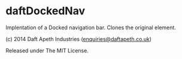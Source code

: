 # daftDockedNav

Implentation of a Docked navigation bar. Clones the original element.

(c) 2014 Daft Apeth Industries (enquiries@daftapeth.co.uk)

Released under The MIT License.